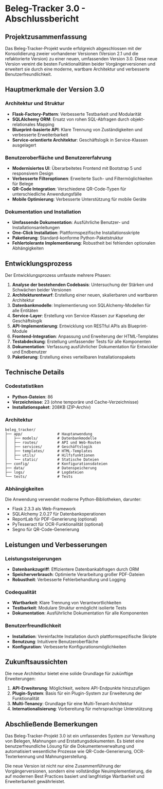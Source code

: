 # Beleg-Tracker 3.0 - Abschlussbericht

## Projektzusammenfassung

Das Beleg-Tracker-Projekt wurde erfolgreich abgeschlossen mit der Konsolidierung zweier vorhandener Versionen (Version 2.1 und die refaktorierte Version) zu einer neuen, umfassenden Version 3.0. Diese neue Version vereint die besten Funktionalitäten beider Vorgängerversionen und erweitert sie durch eine moderne, wartbare Architektur und verbesserte Benutzerfreundlichkeit.

## Hauptmerkmale der Version 3.0

### Architektur und Struktur
- **Flask-Factory-Pattern**: Verbesserte Testbarkeit und Modularität
- **SQLAlchemy ORM**: Ersatz von rohen SQL-Abfragen durch objekt-relationales Mapping
- **Blueprint-basierte API**: Klare Trennung von Zuständigkeiten und verbesserte Erweiterbarkeit
- **Service-orientierte Architektur**: Geschäftslogik in Service-Klassen ausgelagert

### Benutzeroberfläche und Benutzererfahrung
- **Modernisiertes UI**: Überarbeitetes Frontend mit Bootstrap 5 und responsivem Design
- **Verbesserte Filteroptionen**: Erweiterte Such- und Filtermöglichkeiten für Belege
- **QR-Code Integration**: Verschiedene QR-Code-Typen für unterschiedliche Anwendungsfälle
- **Mobile Optimierung**: Verbesserte Unterstützung für mobile Geräte

### Dokumentation und Installation
- **Umfassende Dokumentation**: Ausführliche Benutzer- und Installationsanleitungen
- **One-Click Installation**: Plattformspezifische Installationsskripte
- **Paketierung**: Standard-konforme Python-Paketstruktur
- **Fehlertolerante Implementierung**: Robustheit bei fehlenden optionalen Abhängigkeiten

## Entwicklungsprozess

Der Entwicklungsprozess umfasste mehrere Phasen:

1. **Analyse der bestehenden Codebasis**: Untersuchung der Stärken und Schwächen beider Versionen
2. **Architekturentwurf**: Erstellung einer neuen, skalierbaren und wartbaren Architektur
3. **Datenbankmodelle**: Implementierung von SQLAlchemy-Modellen für alle Entitäten
4. **Service-Layer**: Erstellung von Service-Klassen zur Kapselung der Geschäftslogik
5. **API-Implementierung**: Entwicklung von RESTful APIs als Blueprint-Module
6. **Frontend-Integration**: Anpassung und Erweiterung der HTML-Templates
7. **Testabdeckung**: Erstellung umfassender Tests für alle Komponenten
8. **Dokumentation**: Verfassung ausführlicher Dokumentation für Entwickler und Endbenutzer
9. **Paketierung**: Erstellung eines verteilbaren Installationspakets

## Technische Details

### Codestatistiken
- **Python-Dateien**: 86
- **Verzeichnisse**: 23 (ohne temporäre und Cache-Verzeichnisse)
- **Installationspaket**: 208KB (ZIP-Archiv)

### Architektur
```
beleg_tracker/
├── app/                # Hauptanwendung
│   ├── models/         # Datenbankmodelle
│   ├── routes/         # API und Web-Routen
│   ├── services/       # Geschäftslogik
│   ├── templates/      # HTML-Templates
│   ├── utils/          # Hilfsfunktionen
│   └── static/         # Statische Dateien
├── config/             # Konfigurationsdateien
├── data/               # Datenspeicherung
├── logs/               # Logdateien
└── tests/              # Tests
```

### Abhängigkeiten
Die Anwendung verwendet moderne Python-Bibliotheken, darunter:
- Flask 2.3.3 als Web-Framework
- SQLAlchemy 2.0.27 für Datenbankoperationen
- ReportLab für PDF-Generierung (optional)
- PyTesseract für OCR-Funktionalität (optional)
- Segno für QR-Code-Generierung

## Leistungen und Verbesserungen

### Leistungssteigerungen
- **Datenbankzugriff**: Effizientere Datenbankabfragen durch ORM
- **Speicherverbrauch**: Optimierte Verarbeitung großer PDF-Dateien
- **Robustheit**: Verbesserte Fehlerbehandlung und Logging

### Codequalität
- **Wartbarkeit**: Klare Trennung von Verantwortlichkeiten
- **Testbarkeit**: Modulare Struktur ermöglicht isolierte Tests
- **Dokumentation**: Ausführliche Dokumentation für alle Komponenten

### Benutzerfreundlichkeit
- **Installation**: Vereinfachte Installation durch plattformspezifische Skripte
- **Benutzung**: Intuitivere Benutzeroberfläche
- **Konfiguration**: Verbesserte Konfigurationsmöglichkeiten

## Zukunftsaussichten

Die neue Architektur bietet eine solide Grundlage für zukünftige Erweiterungen:

1. **API-Erweiterung**: Möglichkeit, weitere API-Endpunkte hinzuzufügen
2. **Plugin-System**: Basis für ein Plugin-System zur Erweiterung der Funktionalität
3. **Multi-Tenancy**: Grundlage für eine Multi-Tenant-Architektur
4. **Internationalisierung**: Vorbereitung für mehrsprachige Unterstützung

## Abschließende Bemerkungen

Das Beleg-Tracker-Projekt 3.0 ist ein umfassendes System zur Verwaltung von Belegen, Mahnungen und Erstattungsdokumenten. Es bietet eine benutzerfreundliche Lösung für die Dokumentenverwaltung und automatisiert wesentliche Prozesse wie QR-Code-Generierung, OCR-Texterkennung und Mahnungserstellung.

Die neue Version ist nicht nur eine Zusammenführung der Vorgängerversionen, sondern eine vollständige Neuimplementierung, die auf modernen Best Practices basiert und langfristige Wartbarkeit und Erweiterbarkeit gewährleistet.